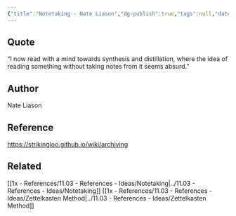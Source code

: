 ```yaml
---
{"title":"Notetaking - Nate Liason","dg-publish":true,"tags":null,"date created":"Monday, October 24th 2022, 8:17:26 pm","date modified":"Tuesday, November 8th 2022, 10:18:05 pm","permalink":"/1x-references/11-02-references-quotes/notetaking-nate-liason/","dgHomeLink":true,"dgPassFrontmatter":true,"dgShowBacklinks":true,"dgShowLocalGraph":false,"dgShowInlineTitle":true}
---
```



## Quote
“I now read with a mind towards synthesis and distillation, where the idea of reading something without taking notes from it seems absurd.”

## Author
Nate Liason

## Reference
https://strikingloo.github.io/wiki/archiving

## Related
[[1x - References/11.03 - References - Ideas/Notetaking|../11.03 - References - Ideas/Notetaking]]
[[1x - References/11.03 - References - Ideas/Zettelkasten Method|../11.03 - References - Ideas/Zettelkasten Method]]